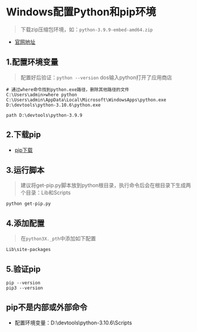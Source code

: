 # Windows配置Python和pip环境

> 下载zip压缩包环境，如：`python-3.9.9-embed-amd64.zip`

* [官网地址](https://www.python.org/downloads/)

## 1.配置环境变量

> 配置好后验证：`python --version`
> dos输入python打开了应用商店

```shell
# 通过where命令找到python.exe路径，删除其他路径的文件
C:\Users\admin>where python
C:\Users\admin\AppData\Local\Microsoft\WindowsApps\python.exe
D:\devtools\python-3.10.6\python.exe
```

```shell
path D:\devtools\python-3.9.9
```

## 2.下载pip

* [pip下载](https://bootstrap.pypa.io/get-pip.py)

## 3.运行脚本

> 建议将get-pip.py脚本放到python根目录，执行命令后会在根目录下生成两个目录：Lib和Scripts

```shell
python get-pip.py
```

## 4.添加配置

> 在`python3X._pth`中添加如下配置

```shell
Lib\site-packages
```

## 5.验证pip

```shell
pip --version
pip3 --version
```

## pip不是内部或外部命令

* 配置环境变量：D:\devtools\python-3.10.6\Scripts

